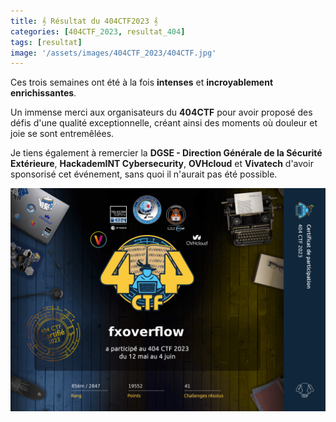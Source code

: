 ```yaml
---
title: 𝄞 Résultat du 404CTF2023 𝄞
categories: [404CTF_2023, resultat_404]
tags: [resultat]
image: '/assets/images/404CTF_2023/404CTF.jpg'
---
```


Ces trois semaines ont été à la fois **intenses** et **incroyablement enrichissantes**.

Un immense merci aux organisateurs du **404CTF** pour avoir proposé des défis d'une qualité exceptionnelle, créant ainsi des moments où douleur et joie se sont entremêlées.

Je tiens également à remercier la **DGSE - Direction Générale de la Sécurité Extérieure**, **HackademINT Cybersecurity**, **OVHcloud** et **Vivatech** d'avoir sponsorisé cet événement, sans quoi il n'aurait pas été possible.

![Resultat](/assets/images/404CTF_2023/Resultat/certificate.png)


















